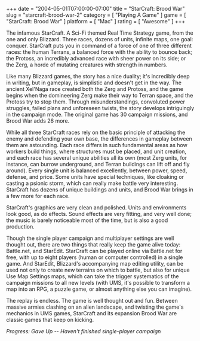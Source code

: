 +++
date = "2004-05-01T07:00:00-07:00"
title = "StarCraft: Brood War"
slug = "starcraft-brood-war-2"
category = [ "Playing A Game" ]
game = [ "StarCraft: Brood War" ]
platform = [ "Mac" ]
rating = [ "Awesome" ]
+++

The infamous StarCraft. A Sci-Fi themed Real Time Strategy game, from the one and only Blizzard. Three races, dozens of units, infinite maps, one goal: conquer.  StarCraft puts you in command of a force of one of three different races: the human Terrans, a balanced force with the ability to bounce back; the Protoss, an incredibly advanced race with sheer power on its side; or the Zerg, a horde of mutating creatures with strength in numbers.

Like many Blizzard games, the story has a nice duality; it's incredibly deep in writing, but in gameplay, is simplistic and doesn't get in the way. The ancient Xel'Naga race created both the Zerg and Protoss, and the game begins when the domineering Zerg make their way to Terran space, and the Protoss try to stop them. Through misunderstandings, convoluted power struggles, failed plans and unforeseen twists, the story develops intriguingly in the campaign mode. The original game has 30 campaign missions, and Brood War adds 26 more.

While all three StarCraft races rely on the basic principle of attacking the enemy and defending your own base, the differences in gameplay between them are astounding. Each race differs in such fundamental areas as how workers build things, where structures must be placed, and unit creation, and each race has several unique abilities all its own (most Zerg units, for instance, can burrow underground, and Terran buildings can lift off and fly around). Every single unit is balanced excellently, between power, speed, defense, and price. Some units have special techniques, like cloaking or casting a psionic storm, which can really make battle very interesting. StarCraft has dozens of unique buildings and units, and Brood War brings in a few more for each race.

StarCraft's graphics are very clean and polished. Units and environments look good, as do effects. Sound effects are very fitting, and very well done; the music is barely noticeable most of the time, but is also a good production.

Though the single player campaign and multiplayer settings are well thought out, there are two things that really keep the game alive today: Battle.net, and StarEdit. StarCraft can be played online via Battle.net for free, with up to eight players (human or computer controlled) in a single game. And StarEdit, Blizzard's accompanying map editing utility, can be used not only to create new terrains on which to battle, but also for unique Use Map Settings maps, which can take the trigger systematics of the campaign missions to all new levels (with UMS, it's possible to transform a map into an RPG, a puzzle game, or almost anything else you can imagine).

The replay is endless. The game is well thought out and fun. Between massive armies clashing on an alien landscape, and twisting the game's mechanics in UMS games, StarCraft and its expansion Brood War are classic games that keep on kicking.

<i>Progress: Gave Up -- Haven't finished single-player campaign</i>